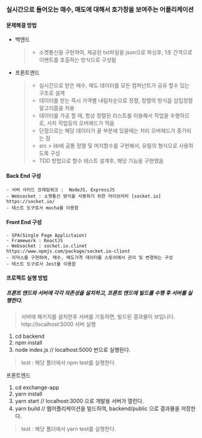 ### 실시간으로 들어오는 매수, 매도에 대해서 호가창을 보여주는 어플리케이션

#### 문제해결 방법
  - 백엔드
     > - 소켓통신을 구현하여, 제공된 txt파일을 json으로 파싱후, 1초 간격으로 이벤트를 호출하는 방식으로 구성됨
  
  - 프론트엔드
     > - 실시간으로 받은 매수, 매도 데이터를 모든 컴퍼넌트가 공유 할수 있는 구조로 설계
     > - 데이터를 받는 즉시 가격별 내림차순으로 정렬, 정렬의 방식읍 삽입정렬 알고리즘을 차용
     > - 데이터를 가공 할 때, 항상 정렬된 리스트를 이용해서 작업을 수행하므로, 서치 작업등의 오버헤드가 적음
     > - 단점으로는 해당 데이터가 끝 부분에 있을때는 처리 오버헤드가 증가되는 점
     > - src > lib에 공통 정렬 및 머지함수를 구현해서, 유틸의 형식으로 사용하도록 구성
     > - TDD 방법으로 함수 테스트 설계후, 해당 기능을 구현했음

#### Back End 구성
    - 서버 사이드 프레임워크 :  NodeJS, ExpressJS
    - Websocket : 소켓통신 방식을 사용하기 위한 라이브러리 [socket.io] https://socket.io/
    - 테스트 도구로서 mocha를 이용함

#### Front End 구성
    - SPA(Single Page Applictaion)
    - Framework : ReactJS
    - Websocket : socket.io.clinet https://www.npmjs.com/package/socket.io-client
    - 리덕스를 구현하여, 매수, 매도가격 데이터를 스토어에서 관리 및 변경하는 구성
    - 테스트 도구로서 Jest를 이용함

#### 프로젝트 실행 방법

##### 프론트 엔드와 서버에 각각 의존성을 설치하고, 프론트 엔드에 빌드를 수행 후 서버를 실행한다.
> 서버에 패키지를 설치한후 서버를 기동하면, 빌드된 결과물이 보입니다. http://localhost:5000
서버 실행
  1. cd backend
  2. npm install
  3. node index.js // localhost:5000 번으로 실행된다.

> test : 해당 폴더에서 npm test를 실행한다.

프론트엔드
  1. cd exchange-app
  2. yarn install
  3. yarn start // localhost:3000 으로 개발용 서버가 열린다.
  4. yarn build // 웹어플리케이션을 빌드하여, backend/public 으로 결과물을 저장한다.

> test : 해당 폴더에서 yarn test를 실행한다.